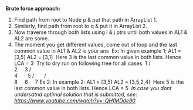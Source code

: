 **Brute force approach:**
​
1. Find path from root to Node p & put that path in ArrayList 1.
2. Similarly, find path from root to q & put it in ArrayList 2.
3. Now traverse through both lists using i & j ptrs until both values in AL1 & AL2 are same.
4. The moment you get different values, come out of loop and the last common value in AL1 & AL2 is your ans
​
Ex: In given example 1;
AL1 = [3,5]
AL2 = [3,1]
​
Here 3 is the last common value in both lists. Hence LCA = 3
​
Try to dry run on following tree for all cases
​
1
/  \
2      3
/   \
4       5
/        /  \
8        6     7
Ex 2: In example 2:
AL1 = [3,5]
AL2 = [3,5,2,4]
​
Here 5 is the last common value in both lists. Hence LCA = 5
​
*In case you dont undersatnd optimal solution that is submitted, see: https://www.youtube.com/watch?v=-QHfMDde90*